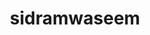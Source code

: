 ---
title: sidramwaseem
github: https://github.com/sidramwaseem
mode: dark
transition: 3s
archetype:
- Little Bit of Everything
---